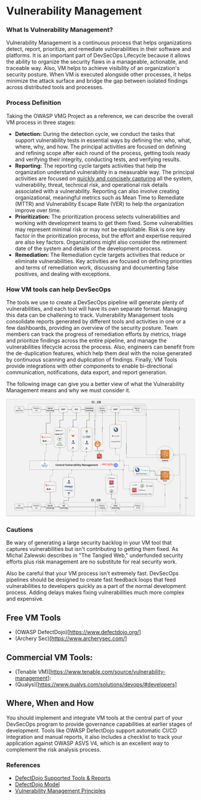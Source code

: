 # Vulnerability Management

### What Is Vulnerability Management?  
Vulnerability Management is a continuous process that helps organizations detect, report, prioritize, and remediate vulnerabilities in their software and platforms. It is an important part of DevSecOps Lifecycle because it allows the ability to organize the security flaws in a manageable, actionable, and traceable way. Also, VM helps to achieve visibility of an organization's security posture. When VM is executed alongside other processes, it helps minimize the attack surface and bridge the gap between isolated findings across distributed tools and processes. 

### Process Definition

Taking the OWASP VMG Project as a reference, we can describe the overall VM process in three stages: 

* **Detection:** During the detection cycle, we conduct the tasks that support vulnerability tests in essential ways by defining the: who, what, where, why, and how. The principal activities are focused on defining and refining scope after each round of the process, getting tools ready and verifying their integrity, conducting tests, and verifying results. 
* **Reporting:** The reporting cycle targets activities that help the organization understand vulnerability in a measurable way. The principal activities are focused on [quickly and concisely capturing](https://www.linkedin.com/pulse/how-vulnerability-jeff-williams/) all the system, vulnerability, threat, technical risk, and operational risk details associated with a vulnerability. Reporting can also involve creating organizational, meaningful metrics such as Mean Time to Remediate (MTTR) and Vulnerability Escape Rate (VER) to help the organization improve over time.
* **Prioritization:** The prioritization process selects vulnerabilities and working with development teams to get them fixed. Some vulnerabilities may represent minimal risk or may not be exploitable. Risk is one key factor in the prioritization process, but the effort and expertise required are also key factors. Organizations might also consider the retirement date of the system and details of the development process.
* **Remediation:** The Remediation cycle targets activities that reduce or eliminate vulnerabilities. Key activities are focused on defining priorities and terms of remediation work, discussing and documenting false positives, and dealing with exceptions.

### How VM tools can help DevSecOps
The tools we use to create a DevSecOps pipeline will generate plenty of vulnerabilities, and each tool will have its own separate format. Managing this data can be challening to track. Vulnerability Management tools consolidate reports generated by different tools and activities in one or a few dashboards, providing an overview of the security posture. Team members can track the progress of remediation efforts by metrics, triage and prioritize findings across the entire pipeline, and manage the vulnerabilities lifecycle across the process. Also, engineers can benefit from the de-duplication features, which help them deal with the noise generated by continuous scanning and duplication of findings. Finally, VM Tools provide integrations with other components to enable bi-directional communication, notifications, data export, and report generation.

The following image can give you a better view of what the Vulnerability Management means and why we must consider it.

![VM Inside Pipeline](/document/assets/images/Pipeline-view.png)

### Cautions
Be wary of generating a large security backlog in your VM tool that captures vulnerabilities but isn't contributing to getting them fixed. As Michal Zalewski describes in "The Tangled Web," underfunded security efforts plus risk management are no substitute for real security work.

Also be careful that your VM process isn't extremely fast. DevSecOps pipelines should be designed to create fast feedback loops that feed vulnerabilities to developers quickly as a part of the normal development process. Adding delays makes fixing vulnerabilities much more complex and expensive.

## Free VM Tools

- (OWASP DefectDojo)[https://www.defectdojo.org/]
- (Archery Sec)[https://www.archerysec.com/]

## Commercial VM Tools:

- (Tenable VM)[https://www.tenable.com/source/vulnerability-management]:
- (Qualys)[https://www.qualys.com/solutions/devops/#developers]
 

## Where, When and How

You should implement and integrate VM tools at the central part of your DevSecOps program to provide governance capabilities at earlier stages of development. Tools like OWASP DefectDojo support automatic CI/CD integration and manual reports, it also includes a checklist to track your application against OWASP ASVS V4, which is an excellent way to complement the risk analysis process.    

### References

+ [DefectDojo Supported Tools & Reports](https://defectdojo.github.io/django-DefectDojo/integrations/parsers/)
+ [DefectDojo Model](https://defectdojo.github.io/django-DefectDojo/usage/models/)
+ [Vulnerability Management Principles](https://www.tenable.com/principles/vulnerability-management-principles)
